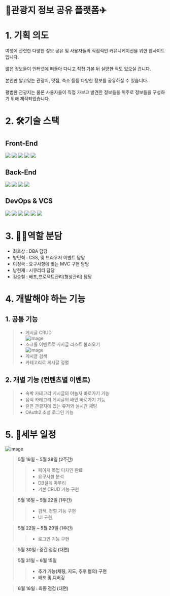 # 🚌관광지 정보 공유 플랫폼✈

# 1. 기획 의도
여행에 관련한 다양한 정보 공유 및 사용자들의 직접적인 커뮤니케이션을 위한 웹사이트 입니다.<br><br>
많은 정보들이 인터넷에 떠돌아 다니고 직접 가본 뒤 실망한 적도 있으실 겁니다.<br><br>
본인만 알고있는 관광지, 맛집, 숙소 등등 다양한 정보를 공유하실 수 있습니다.<br><br>
평범한 관광지는 물론 사용자들이 직접 가보고 발견한 정보들을 위주로
정보들을 구성하기 위해 제작되었습니다.

# 2. 🛠기술 스택
## Front-End  
<img src="https://img.shields.io/badge/html5-E34F26?style=for-the-badge&logo=html5&logoColor=white"> <img src="https://img.shields.io/badge/css-1572B6?style=for-the-badge&logo=css3&logoColor=white"> <img src="https://img.shields.io/badge/javascript-F7DF1E?style=for-the-badge&logo=javascript&logoColor=black"> <img src="https://img.shields.io/badge/jquery-0769AD?style=for-the-badge&logo=jquery&logoColor=white"> <img src="https://img.shields.io/badge/bootstrap-7952B3?style=for-the-badge&logo=bootstrap&logoColor=white">

## Back-End
<img src="https://img.shields.io/badge/java-007396?style=for-the-badge&logo=java&logoColor=white"> <img src="https://img.shields.io/badge/spring data jpa-59666C?style=for-the-badge&logo=hibernate&logoColor=white"> <img src="https://img.shields.io/badge/spring boot-6DB33F?style=for-the-badge&logo=spring Boot&logoColor=white"> <img src="https://img.shields.io/badge/mariaDB-003545?style=for-the-badge&logo=mariaDB&logoColor=white">

## DevOps & VCS
<img src="https://img.shields.io/badge/git-F05032?style=for-the-badge&logo=git&logoColor=white">  <img src="https://img.shields.io/badge/github-181717?style=for-the-badge&logo=github&logoColor=white">  <img src="https://img.shields.io/badge/amazon aws-232F3E?style=for-the-badge&logo=amazonaws&logoColor=white">  <img src="https://img.shields.io/badge/linux-FCC624?style=for-the-badge&logo=linux&logoColor=black">  <img src="https://img.shields.io/badge/Travis CI-3EAAAF?style=for-the-badge&logo=Travis CI&logoColor=black">  <img src="https://img.shields.io/badge/NGINX-009639?style=for-the-badge&logo=NGINX&logoColor=black">

# 3. 👯‍♂️역할 분담
- 최호상 : DBA 담당<br>
- 방민혁 : CSS, 및 브라우저 이벤트 담당<br>
- 이정국 : 요구사항에 맞는 MVC 구현 담당<br>
- 남현재 : 시큐리티 담당<br>
- 김승철 : 배포,프로젝트관리(형상관리) 담당<br>

# 4. 개발해야 하는 기능
## 1. 공통 기능
> - 게시글 CRUD<br>
> ![image](https://user-images.githubusercontent.com/81150979/168015099-fec0aad2-6bf8-4955-b862-c26ce7c79b42.png)
> - 스크롤 이벤트로 게시글 리스트 불러오기 <br>
> ![image](https://user-images.githubusercontent.com/104888619/168012450-93a82c32-159a-4255-8906-6bb92baa046f.png)
> - 게시글 검색<br>
> - 카테고리로 게시글 정렬<br>



## 2. 개별 기능 (컨텐츠별 이벤트)
> - 숙박 카테고리 게시글의 야놀자 바로가기 기능<br>
> - 음식 카테고리 게시글의 배민 바로가기 기능<br>
> - 같은 관광지에 있는 유저와 실시간 채팅<br>
> - OAuth2 소셜 로그인 기능<br>

# 5. 📜세부 일정
![image](https://user-images.githubusercontent.com/81150979/168008787-52f3f2e3-90b4-4655-b450-a61264e7d5a3.png)
> <strong>5월 16일 ~ 5월 29일 (2주간)</strong><br>
>> - 페이지 목업 디자인 완료
>> - 요구사항 분석
>> - DB설계 마무리
>> - 기본 CRUD 기능 구현<br>

> <strong>5월 16일 ~ 5월 22일 (1주간)</strong><br>
>> - 검색, 정렬 기능 구현<br>
>> - UI 구현 <br>

> <strong>5월 22일 ~ 5월 29일 (1주간)</strong><br>
>> - 로그인 기능 구현<br>

> <strong>5월 30일 : 중간 점검 (대면)<br>

> <strong>5월 31일 ~ 6월 15일</strong><br>
>> - 추가 기능(채팅, 지도, 추후 협의) 구현<br>
>> - 배포 및 디버깅<br>

> <strong>6월 16일 : 최종 점검 (대면)</strong><br>
